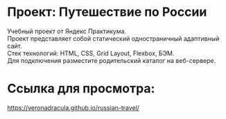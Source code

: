 # Проект: Путешествие по России

Учебный проект от Яндекс Практикума.  
Проект представляет собой статический одностраничный адаптивный сайт.   
Стек технологий: HTML, CSS, Grid Layout, Flexbox, БЭМ.  
Для подключения разместите родительский каталог на веб-сервере.  
  
# Ссылка для просмотра:
https://veronadracula.github.io/russian-travel/
